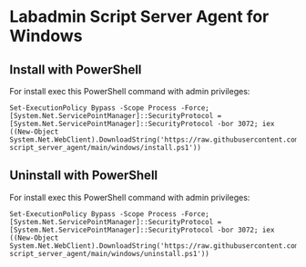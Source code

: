 # Labadmin Script Server Agent for Windows
## Install with PowerShell
For install exec this PowerShell command with admin privileges:
```
Set-ExecutionPolicy Bypass -Scope Process -Force; [System.Net.ServicePointManager]::SecurityProtocol = [System.Net.ServicePointManager]::SecurityProtocol -bor 3072; iex ((New-Object System.Net.WebClient).DownloadString('https://raw.githubusercontent.com/leomarcov/labadmin-script_server_agent/main/windows/install.ps1'))
```

## Uninstall with PowerShell
For install exec this PowerShell command with admin privileges:
```
Set-ExecutionPolicy Bypass -Scope Process -Force; [System.Net.ServicePointManager]::SecurityProtocol = [System.Net.ServicePointManager]::SecurityProtocol -bor 3072; iex ((New-Object System.Net.WebClient).DownloadString('https://raw.githubusercontent.com/leomarcov/labadmin-script_server_agent/main/windows/uninstall.ps1'))
```
